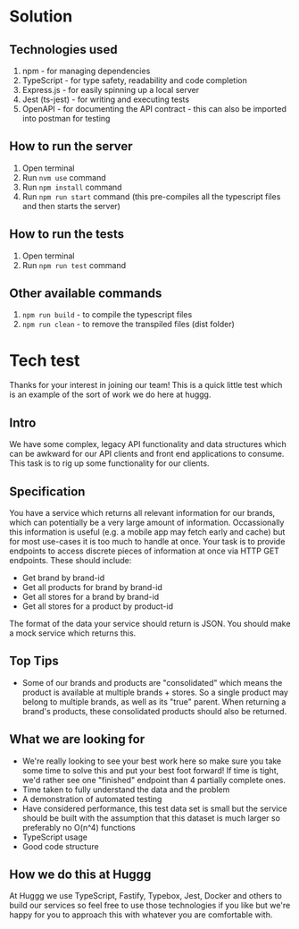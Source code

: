 # Solution

## Technologies used
1. npm - for managing dependencies
2. TypeScript - for type safety, readability and code completion
3. Express.js - for easily spinning up a local server
4. Jest (ts-jest) - for writing and executing tests
5. OpenAPI - for documenting the API contract - this can also be imported into postman for testing

## How to run the server
1. Open terminal
2. Run ```nvm use``` command
3. Run ```npm install``` command
4. Run ```npm run start``` command (this pre-compiles all the typescript files and then starts the server)

## How to run the tests
1. Open terminal
2. Run ```npm run test``` command

## Other available commands
1. ```npm run build``` - to compile the typescript files
2. ```npm run clean``` - to remove the transpiled files (dist folder)

# Tech test

Thanks for your interest in joining our team! This is a quick little test which is an example of the sort of work we do here at huggg.

## Intro

We have some complex, legacy API functionality and data structures which can be awkward for our API clients and front end applications to consume. This task is to rig up some functionality for our clients.

## Specification

You have a service which returns all relevant information for our brands, which can potentially be a very large amount of information. Occassionally this information is useful (e.g. a mobile app may fetch early and cache) but for most use-cases it is too much to handle at once. Your task is to provide endpoints to access discrete pieces of information at once via HTTP GET endpoints. These should include:

- Get brand by brand-id
- Get all products for brand by brand-id
- Get all stores for a brand by brand-id
- Get all stores for a product by product-id

The format of the data your service should return is JSON. You should make a mock service which returns this.

## Top Tips

- Some of our brands and products are "consolidated" which means the product is available at multiple brands + stores. So a single product may belong to multiple brands, as well as its "true" parent. When returning a brand's products, these consolidated products should also be returned.

## What we are looking for

- We're really looking to see your best work here so make sure you take some time to solve this and put your best foot forward! If time is tight, we'd rather see one "finished" endpoint than 4 partially complete ones.
- Time taken to fully understand the data and the problem
- A demonstration of automated testing
- Have considered performance, this test data set is small but the service should be built with the assumption that this dataset is much larger so preferably no O(n^4) functions
- TypeScript usage
- Good code structure

## How we do this at Huggg

At Huggg we use TypeScript, Fastify, Typebox, Jest, Docker and others to build our services so feel free to use those technologies if you like but we're happy for you to approach this with whatever you are comfortable with.
